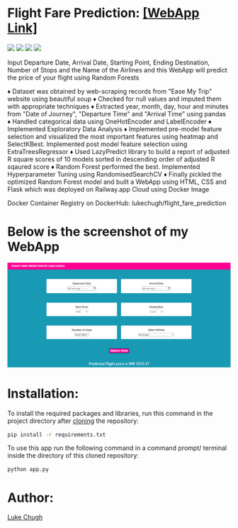 # Flight Fare Prediction: [[WebApp Link]](https://lukechugh-flight-fare-prediction-webapp.up.railway.app/)

![](https://img.shields.io/badge/python-3.7-blueviolet)
![](https://img.shields.io/badge/scikit--learn-0.24.1-blue)
![](https://img.shields.io/badge/Frontend-HTML/CSS-fuchsia)
![](https://img.shields.io/badge/flask-2.1.2-aquamarine)

Input Departure Date, Arrival Date, Starting Point, Ending Destination, Number of Stops and the Name of the Airlines and this WebApp will predict the price of your flight using Random Forests

♦ Dataset was obtained by web-scraping records from "Ease My Trip" website using beautiful soup
♦ Checked for null values and imputed them with appropriate techniques
♦ Extracted year, month, day, hour and minutes from "Date of Journey", "Departure Time" and "Arrival Time" using pandas 
♦ Handled categorical data using OneHotEncoder and LabelEncoder
♦ Implemented Exploratory Data Analysis
♦ Implemented pre-model feature selection and visualized the most important features using heatmap and SelectKBest. Implemented post model feature selection using ExtraTreesRegressor
♦ Used LazyPredict library to build a report of adjusted R square scores of 10 models sorted in descending order of adjusted R sqaured score
♦ Random Forest performed the best. Implemented Hyperparameter Tuning using RandomisedSearchCV
♦ Finally pickled the optimized Random Forest model and built a WebApp using HTML, CSS and Flask which was deployed on Railway.app Cloud using Docker Image

Docker Container Registry on DockerHub: lukechugh/flight_fare_prediction

# Below is the screenshot of my WebApp

![Capture](https://github.com/luke-chugh/Flight-Price-Prediction-WebApp/blob/main/screenshots/1.png)

# Installation:
To install the required packages and libraries, run this command in the project directory after [cloning](https://www.howtogeek.com/451360/how-to-clone-a-github-repository/) the repository:
```bash
pip install -r requirements.txt
```
To use this app run the following command in a command prompt/ terminal inside the directory of this cloned repository:
```
python app.py
```
# Author:
[Luke Chugh](https://www.linkedin.com/in/luke-chugh-2b2043181/)
